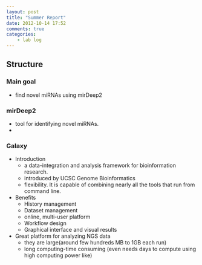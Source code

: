 ```yaml
---
layout: post
title: "Summer Report"
date: 2012-10-14 17:52
comments: true
categories: 
    - lab log
---
```


## Structure

### Main goal
* find novel miRNAs using mirDeep2
 <!-- more -->
### mirDeep2
* tool for identifying novel miRNAs. 
* 

### Galaxy
* Introduction
    * a data-integration and analysis framework for bioinformation research.
    * introduced by UCSC Genome Bioinformatics
    * flexibility. It is capable of combining nearly all the tools that run from command line.
* Benefits
    * History management
    * Dataset management
    * online, multi-user platform
    * Workflow design
    * Graphical interface and visual results
* Great platform for analyzing NGS data
    * they are large(around few hundreds MB to 1GB each run)
    * long computing-time consuming (even needs days to compute using high computing power like)
